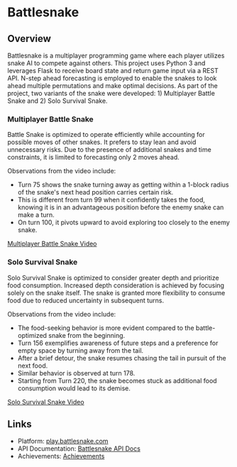 # Battlesnake
## Overview
Battlesnake is a multiplayer programming game where each player utilizes snake AI to compete against others. This project uses Python 3 and leverages Flask to receive board state and return game input via a REST API. N-step ahead forecasting is employed to enable the snakes to look ahead multiple permutations and make optimal decisions. As part of the project, two variants of the snake were developed: 1) Multiplayer Battle Snake and 2) Solo Survival Snake.

### Multiplayer Battle Snake
Battle Snake is optimized to operate efficiently while accounting for possible moves of other snakes. It prefers to stay lean and avoid unnecessary risks. Due to the presence of additional snakes and time constraints, it is limited to forecasting only 2 moves ahead.

Observations from the video include:
- Turn 75 shows the snake turning away as getting within a 1-block radius of the snake's next head position carries certain risk.
- This is different from turn 99 when it confidently takes the food, knowing it is in an advantageous position before the enemy snake can make a turn.
- On turn 100, it pivots upward to avoid exploring too closely to the enemy snake.

[Multiplayer Battle Snake Video](https://www.youtube.com/embed/WAP-yWF8-fs?si=nm4KS91c2mV7ac5Z)

### Solo Survival Snake
Solo Survival Snake is optimized to consider greater depth and prioritize food consumption. Increased depth consideration is achieved by focusing solely on the snake itself. The snake is granted more flexibility to consume food due to reduced uncertainty in subsequent turns.

Observations from the video include:
- The food-seeking behavior is more evident compared to the battle-optimized snake from the beginning.
- Turn 156 exemplifies awareness of future steps and a preference for empty space by turning away from the tail.
- After a brief detour, the snake resumes chasing the tail in pursuit of the next food.
- Similar behavior is observed at turn 178.
- Starting from Turn 220, the snake becomes stuck as additional food consumption would lead to its demise.

[Solo Survival Snake Video](https://www.youtube.com/embed/cdetPrKb_zA?si=hidJV6eBD441Z2xW)



## Links
* Platform: [play.battlesnake.com](https://play.battlesnake.com)
* API Documentation: [Battlesnake API Docs](https://docs.battlesnake.com/api)
* Achievements: [Achievements](https://play.battlesnake.com/profile/ericpien#achievements)
